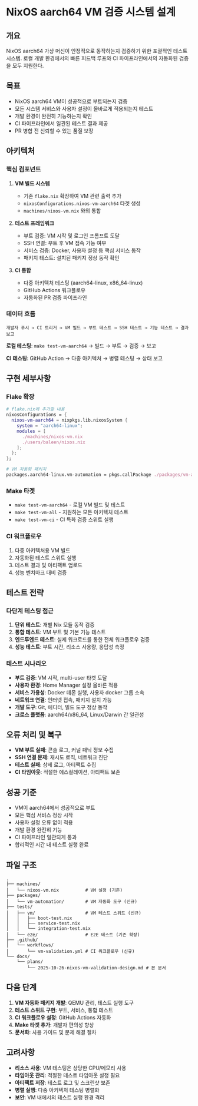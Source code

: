 # NixOS aarch64 VM 검증 시스템 설계

## 개요

NixOS aarch64 가상 머신이 안정적으로 동작하는지 검증하기 위한 포괄적인 테스트 시스템. 로컬 개발 환경에서의 빠른 피드백 루프와 CI 파이프라인에서의 자동화된 검증을 모두 지원한다.

## 목표

- NixOS aarch64 VM이 성공적으로 부트되는지 검증
- 모든 시스템 서비스와 사용자 설정이 올바르게 적용되는지 테스트
- 개발 환경이 완전히 기능하는지 확인
- CI 파이프라인에서 일관된 테스트 결과 제공
- PR 병합 전 신뢰할 수 있는 품질 보장

## 아키텍처

### 핵심 컴포넌트

1. **VM 빌드 시스템**
   - 기존 `flake.nix` 확장하여 VM 관련 출력 추가
   - `nixosConfigurations.nixos-vm-aarch64` 타겟 생성
   - `machines/nixos-vm.nix` 와의 통합

2. **테스트 프레임워크**
   - 부트 검증: VM 시작 및 로그인 프롬프트 도달
   - SSH 연결: 부트 후 VM 접속 가능 여부
   - 서비스 검증: Docker, 사용자 설정 등 핵심 서비스 동작
   - 패키지 테스트: 설치된 패키지 정상 동작 확인

3. **CI 통합**
   - 다중 아키텍처 테스팅 (aarch64-linux, x86_64-linux)
   - GitHub Actions 워크플로우
   - 자동화된 PR 검증 파이프라인

### 데이터 흐름

```
개발자 푸시 → CI 트리거 → VM 빌드 → 부트 테스트 → SSH 테스트 → 기능 테스트 → 결과 보고
```

**로컬 테스팅**: `make test-vm-aarch64` → 빌드 → 부트 → 검증 → 보고

**CI 테스팅**: GitHub Action → 다중 아키텍처 → 병렬 테스팅 → 상태 보고

## 구현 세부사항

### Flake 확장

```nix
# flake.nix에 추가할 내용
nixosConfigurations = {
  nixos-vm-aarch64 = nixpkgs.lib.nixosSystem {
    system = "aarch64-linux";
    modules = [
      ./machines/nixos-vm.nix
      ./users/baleen/nixos.nix
    ];
  };
};

# VM 자동화 패키지
packages.aarch64-linux.vm-automation = pkgs.callPackage ./packages/vm-automation {};
```

### Make 타겟

- `make test-vm-aarch64` - 로컬 VM 빌드 및 테스트
- `make test-vm-all` - 지원하는 모든 아키텍처 테스트
- `make test-vm-ci` - CI 특화 검증 스위트 실행

### CI 워크플로우

1. 다중 아키텍처용 VM 빌드
2. 자동화된 테스트 스위트 실행
3. 테스트 결과 및 아티팩트 업로드
4. 성능 벤치마크 대비 검증

## 테스트 전략

### 다단계 테스팅 접근

1. **단위 테스트**: 개별 Nix 모듈 동작 검증
2. **통합 테스트**: VM 부트 및 기본 기능 테스트
3. **엔드투엔드 테스트**: 실제 워크로드를 통한 전체 워크플로우 검증
4. **성능 테스트**: 부트 시간, 리소스 사용량, 응답성 측정

### 테스트 시나리오

- **부트 검증**: VM 시작, multi-user 타겟 도달
- **사용자 환경**: Home Manager 설정 올바른 적용
- **서비스 가용성**: Docker 데몬 실행, 사용자 docker 그룹 소속
- **네트워크 연결**: 인터넷 접속, 패키지 설치 가능
- **개발 도구**: Git, 에디터, 빌드 도구 정상 동작
- **크로스 플랫폼**: aarch64/x86_64, Linux/Darwin 간 일관성

## 오류 처리 및 복구

- **VM 부트 실패**: 콘솔 로그, 커널 패닉 정보 수집
- **SSH 연결 문제**: 재시도 로직, 네트워크 진단
- **테스트 실패**: 상세 로그, 아티팩트 수집
- **CI 타임아웃**: 적절한 에스컬레이션, 아티팩트 보존

## 성공 기준

- VM이 aarch64에서 성공적으로 부트
- 모든 핵심 서비스 정상 시작
- 사용자 설정 오류 없이 적용
- 개발 환경 완전히 기능
- CI 파이프라인 일관되게 통과
- 합리적인 시간 내 테스트 실행 완료

## 파일 구조

```
.
├── machines/
│   └── nixos-vm.nix          # VM 설정 (기존)
├── packages/
│   └── vm-automation/        # VM 자동화 도구 (신규)
├── tests/
│   ├── vm/                   # VM 테스트 스위트 (신규)
│   │   ├── boot-test.nix
│   │   ├── service-test.nix
│   │   └── integration-test.nix
│   └── e2e/                  # E2E 테스트 (기존 확장)
├── .github/
│   └── workflows/
│       └── vm-validation.yml # CI 워크플로우 (신규)
└── docs/
    └── plans/
        └── 2025-10-26-nixos-vm-validation-design.md # 본 문서
```

## 다음 단계

1. **VM 자동화 패키지 개발**: QEMU 관리, 테스트 실행 도구
2. **테스트 스위트 구현**: 부트, 서비스, 통합 테스트
3. **CI 워크플로우 설정**: GitHub Actions 자동화
4. **Make 타겟 추가**: 개발자 편의성 향상
5. **문서화**: 사용 가이드 및 문제 해결 절차

## 고려사항

- **리소스 사용**: VM 테스팅은 상당한 CPU/메모리 사용
- **타임아웃 관리**: 적절한 테스트 타임아웃 설정 필요
- **아티팩트 저장**: 테스트 로그 및 스크린샷 보존
- **병렬 실행**: 다중 아키텍처 테스팅 병렬화
- **보안**: VM 내에서의 테스트 실행 환경 격리
